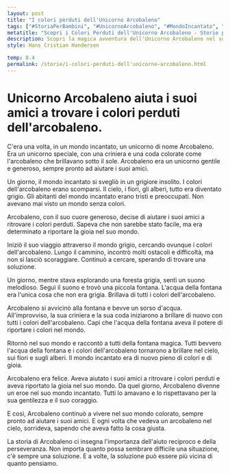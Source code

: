 ```yaml
---
layout: post
title: "I colori perduti dell'Unicorno Arcobaleno"
tags: ["#StoriaPerBambini", "#UnicornoArcobaleno", "#MondoIncantato", "#ColoriPerduti"]
metatitle: "Scopri i Colori Perduti dell'Unicorno Arcobaleno - Storie per Bambini Educativi e Divertenti"
description: Scopri la magica avventura dell'Unicorno Arcobaleno nel suo viaggio per ritrovare i colori perduti dell'arcobaleno. Una storia di amicizia, coraggio e perseveranza che insegna l'importanza dell'aiuto reciproco.
style: Hans Cristian Handersen

temp: 0.4
permalink: /storie/i-colori-perduti-dell'unicorno-arcobaleno.html
---
```

# Unicorno Arcobaleno aiuta i suoi amici a trovare i colori perduti dell'arcobaleno.

C'era una volta, in un mondo incantato, un unicorno di nome Arcobaleno. Era un unicorno speciale, con una criniera e una coda colorate come l'arcobaleno che brillavano sotto il sole. Arcobaleno era un unicorno gentile e generoso, sempre pronto ad aiutare i suoi amici.

Un giorno, il mondo incantato si svegliò in un grigiore insolito. I colori dell'arcobaleno erano scomparsi. Il cielo, i fiori, gli alberi, tutto era diventato grigio. Gli abitanti del mondo incantato erano tristi e preoccupati. Non avevano mai visto un mondo senza colori.

Arcobaleno, con il suo cuore generoso, decise di aiutare i suoi amici a ritrovare i colori perduti. Sapeva che non sarebbe stato facile, ma era determinato a riportare la gioia nel suo mondo.

Iniziò il suo viaggio attraverso il mondo grigio, cercando ovunque i colori dell'arcobaleno. Lungo il cammino, incontrò molti ostacoli e difficoltà, ma non si lasciò scoraggiare. Continuò a cercare, sperando di trovare una soluzione.

Un giorno, mentre stava esplorando una foresta grigia, sentì un suono melodioso. Seguì il suono e trovò una piccola fontana. L'acqua della fontana era l'unica cosa che non era grigia. Brillava di tutti i colori dell'arcobaleno.

Arcobaleno si avvicinò alla fontana e bevve un sorso d'acqua. All'improvviso, la sua criniera e la sua coda iniziarono a brillare di nuovo con tutti i colori dell'arcobaleno. Capì che l'acqua della fontana aveva il potere di riportare i colori nel mondo.

Ritornò nel suo mondo e raccontò a tutti della fontana magica. Tutti bevvero l'acqua della fontana e i colori dell'arcobaleno tornarono a brillare nel cielo, sui fiori e sugli alberi. Il mondo incantato era di nuovo pieno di colori e di gioia.

Arcobaleno era felice. Aveva aiutato i suoi amici a ritrovare i colori perduti e aveva riportato la gioia nel suo mondo. Da quel giorno, Arcobaleno divenne un eroe nel suo mondo incantato. Tutti lo amavano e lo rispettavano per la sua gentilezza e il suo coraggio.

E così, Arcobaleno continuò a vivere nel suo mondo colorato, sempre pronto ad aiutare i suoi amici. E ogni volta che vedeva un arcobaleno nel cielo, sorrideva, sapendo che aveva fatto la cosa giusta.

La storia di Arcobaleno ci insegna l'importanza dell'aiuto reciproco e della perseveranza. Non importa quanto possa sembrare difficile una situazione, c'è sempre una soluzione. E a volte, la soluzione può essere più vicina di quanto pensiamo.

        